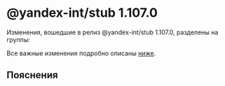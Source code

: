 # @yandex-int/stub 1.107.0

<!-- ЧЕЛОВЕЧЕСКОЕ ВСТУПЛЕНИЕ -->

Изменения, вошедшие в релиз @yandex-int/stub 1.107.0, разделены на группы:

Все важные изменения подробно описаны [ниже](#Пояснения).

## Пояснения

